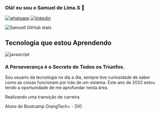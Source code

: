 ### Olá! eu sou o Samuel de Lima.S 👋

[![whatsapp](https://img.shields.io/badge/WhatsApp-25D366?style=for-the-badge&logo=whatsapp&logoColor=white)](https://wa.me/5491176375108)
[![linkedin](https://img.shields.io/badge/LinkedIn-0077B5?style=for-the-badge&logo=linkedin&logoColor=white)](www.linkedin.com/in/samuel-lima-598964253)

![Samuell GitHub stats](https://github-readme-stats.vercel.app/api?username=samuellimas&show_icons=true&theme=dracula)

## Tecnologia que estou Aprendendo
![javascript](https://img.shields.io/badge/JavaScript-F7DF1E?style=for-the-badge&logo=javascript&logoColor=black)


### A Perseverança é o Secreto de Todos os Triunfos.

Sou usuario da tecnologia no dia a dia, sempre tive curiosidade de saber como as coisas 
funcionam por trás de um sistema. Este ano de 2022 estou tendo a oportunidade de me aprofundar nesta
área.

Realizando uma transição de carreira.

Aluno do Bootcamp OrangTech+ - DIO
